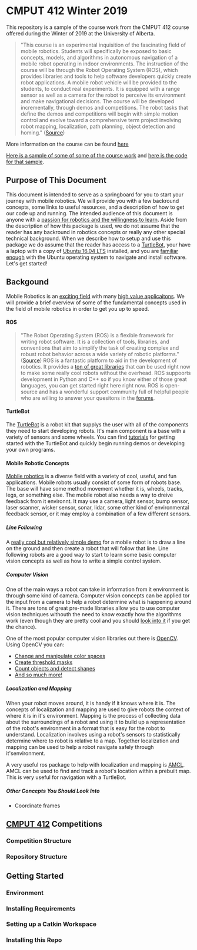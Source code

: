 # CMPUT 412 Winter 2019 
This repository is a sample of the course work from the CMPUT 412 course offered during the Winter of 2019 at the University of Alberta.

> "This course is an experimental inquisition of the fascinating field of mobile robotics. Students will specifically be exposed to basic concepts, models, and algorithms in autonomous navigation of a mobile robot operating in indoor environments. The instruction of the course will be through the Robot Operating System (ROS), which provides libraries and tools to help software developers quickly create robot applications. A mobile robot vehicle will be provided to the students, to conduct real experiments. It is equipped with a range sensor as well as a camera for the robot to perceive its environment and make navigational decisions. The course will be developed incrementally, through demos and competitions. The robot tasks that define the demos and competitions will begin with simple motion control and evolve toward a comprehensive term project involving  robot mapping, localization, path planning, object detection and homing."
([Source](https://www.ualberta.ca/computing-science/undergraduate-studies/course-directory/courses/experimental-mobile-robotics))

More information on the course can be found [here](https://www.ualberta.ca/computing-science/undergraduate-studies/course-directory/courses/experimental-mobile-robotics)

[Here is a sample of some of some of the course work](https://www.youtube.com/watch?v=_7_xZwPJDx8) and [here is the code for that sample](https://github.com/bofrim/CMPUT_412/tree/master/demo7).

## Purpose of This Document
This document is intended to serve as a springboard for you to start your journey with mobile robotics. We will provide you with a few backround concepts, some links to useful resources, and a description of how to get our code up and running. The intended audience of this document is anyone with a [passion for robotics and the willingness to learn](https://github.com/kiloreux/awesome-robotics). Aside from the description of how this package is used, we do not assume that the reader has any backround in robotics concepts or really any other special technical background. When we describe how to setup and use this package we do assume that the reader has access to a [TurtleBot](https://www.turtlebot.com), your have a laptop with a copy of [Ubuntu 16.04 LTS](http://releases.ubuntu.com/16.04/) installed, and you are [familiar enough](https://help.ubuntu.com/community/UsingTheTerminal) with the Ubuntu operating system to navigate and install software. Let's get started!

## Backgound
Mobile Robotics is an [exciting field](https://www.nasa.gov/mission_pages/msl/index.html) with many [high value applicaitons](https://www.youtube.com/watch?v=zMTCMhy_MP4). We will provide a brief overview of some of the fundamental concepts used in the field of mobile robotics in order to get you up to speed.
#### ROS
> "The Robot Operating System (ROS) is a flexible framework for writing robot software. It is a collection of tools, libraries, and conventions that aim to simplify the task of creating complex and robust robot behavior across a wide variety of robotic platforms."
([Source](http://www.ros.org/about-ros/))
ROS is a fantastic platform to aid in the development of robotics. It provides a [ton of great libraries](https://index.ros.org/packages/) that can be used right now to make some really cool robots without the overhead. ROS suppoorts development in Python and C++ so if you know either of those great languages, you can get started right here right now. ROS is open-source and has a wonderful support community full of helpful people who are willing to answer your quesitons in the [forums](https://answers.ros.org/questions/).
#### TurtleBot
The [TurtleBot](https://www.turtlebot.com) is a robot kit that supplys the user with all of the components they need to start developing robots. It's main component is a base with a variety of sensors and some wheels. You can find [tutorials](http://wiki.ros.org/Robots/TurtleBot#Robots.2BAC8-TurtleBot.2BAC8-kinetic.TurtleBot2) for getting started with the TurtleBot and quickly begin running demos or developing your own programs.
#### Mobile Robotic Concepts
[Mobile robotics](https://www.robotshop.com/community/tutorials/show/basics-what-types-of-mobile-robots-are-there) is a diverse field with a variety of cool, useful, and fun applications. Mobile robots usually consist of some form of robots base. The base will have some method movement whether it is, wheels, tracks, legs, or something else. The mobile robot also needs a way to dreive feedback from it environnt. It may use a camera, light sensor, bump sensor, laser scanner, wisker sensor, sonar, lidar, some other kind of environmental feedback sensor, or it may employ a combination of a few different sensors.

##### Line Following
A [really cool but relatively simple demo](https://answers.ros.org/question/58443/line-following-in-ros/) for a mobile robot is to draw a line on the ground and then create a robot that will follow that line. Line following robots are a good way to start to learn some basic computer vision concepts as well as how to write a simple control system.
##### Computer Vision
One of the main ways a robot can take in information from it environment is through some kind of camera. Computer vision concepts can be applied tor the input from a camera to help a robot determine what is happening around it. There are tons of great pre-made libraries allow you to use computer vision techniques withouth the need to know exactly how the algorithms work (even though they are pretty cool and you should [look into it](https://github.com/AGV-IIT-KGP/awesome-computer-vision#university-courses-and-moocs) if you get the chance).

One of the most popular computer vision libraries out there is [OpenCV](https://opencv.org). Using OpenCV you can:
* [Change and manipulate color spaces](https://opencv-python-tutroals.readthedocs.io/en/latest/py_tutorials/py_imgproc/py_colorspaces/py_colorspaces.html)
* [Create threshold masks](https://docs.opencv.org/3.4/d7/d4d/tutorial_py_thresholding.html)
* [Count objects and detect shapes](https://opencv-python-tutroals.readthedocs.io/en/latest/py_tutorials/py_imgproc/py_contours/py_contours_begin/py_contours_begin.html)
* [And so much more!](https://opencv-python-tutroals.readthedocs.io/en/latest/py_tutorials/py_tutorials.html)
##### Localization and Mapping
When your robot moves around, it is handy if it knows where it is. The concepts of localization and mapping are used to give robots the context of where it is in it's environment. Mapping is the process of collecting data about the surroundings of a robot and using it to build up a representation of the robot's environment in a format that is easy for the robot to understand. Localization involves using a robot's sensors to statistically determine where to robot is relative to a map. Together localization and mapping can be used to help a robot navigate safely through it'senvironment.

A very useful ros package to help with localization and mapping is [AMCL](http://wiki.ros.org/amcl). AMCL can be used to find and track a robot's location within a prebuilt map. This is very useful for navigation with a TurtleBot.
##### Other Concepts You Should Look Into
* Coordinate frames

## [CMPUT 412](https://www.youtube.com/watch?v=dQw4w9WgXcQ) Competitions
### Competition Structure
### Repository Structure

## Getting Started
### Environment
### Installing Requirements
### Setting up a Catkin Workspace
### Installing this Repo
